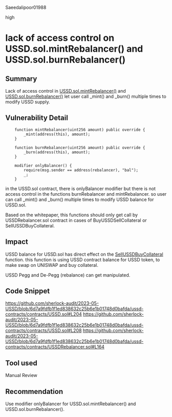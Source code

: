 Saeedalipoor01988

high

# lack of access control on USSD.sol.mintRebalancer() and USSD.sol.burnRebalancer()

## Summary
Lack of access control in [USSD.sol.mintRebalancer()](https://github.com/sherlock-audit/2023-05-USSD/blob/main/ussd-contracts/contracts/USSD.sol#L204) and [USSD.sol.burnRebalancer()](https://github.com/sherlock-audit/2023-05-USSD/blob/main/ussd-contracts/contracts/USSD.sol#L207) let user call _mint() and _burn() multiple times to modify USSD supply.

## Vulnerability Detail
```solidity
    function mintRebalancer(uint256 amount) public override {
        _mint(address(this), amount);
    }

    function burnRebalancer(uint256 amount) public override {
        _burn(address(this), amount);
    }

    modifier onlyBalancer() {
        require(msg.sender == address(rebalancer), "bal");
        _;
    }
```
in the USSD.sol contract, there is onlyBalancer modifier  but there is not access control in the functions burnRebalancer and mintRebalancer. so user can call _mint() and _burn() multiple times to modify USSD balance for USSD.sol.

Based on the whitepaper, this functions should only get call by USSDRebalancer.sol contract in cases of BuyUSSDSellCollateral or SellUSSDBuyCollateral.

## Impact
USSD balance for USSD.sol has direct effect on the [SellUSSDBuyCollateral](https://github.com/sherlock-audit/2023-05-USSD/blob/main/ussd-contracts/contracts/USSDRebalancer.sol#L164) function. this function is using USSD contract balance for USSD token, to make swap on UNISWAP and buy collateral.

USSD Pegg and De-Pegg (rebalance) can get manipulated.

## Code Snippet
https://github.com/sherlock-audit/2023-05-USSD/blob/6d7a9fdfb1f1ed838632c25b6e1b01748d0bafda/ussd-contracts/contracts/USSD.sol#L204
https://github.com/sherlock-audit/2023-05-USSD/blob/6d7a9fdfb1f1ed838632c25b6e1b01748d0bafda/ussd-contracts/contracts/USSD.sol#L208
https://github.com/sherlock-audit/2023-05-USSD/blob/6d7a9fdfb1f1ed838632c25b6e1b01748d0bafda/ussd-contracts/contracts/USSDRebalancer.sol#L164

## Tool used
Manual Review

## Recommendation
Use modifier onlyBalancer for USSD.sol.mintRebalancer() and USSD.sol.burnRebalancer().